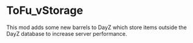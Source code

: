 # ToFu_vStorage
This mod adds some new barrels to DayZ which store items outside the DayZ database to increase server performance.
